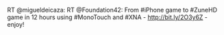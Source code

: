 <!--
id: 191329952
link: http://kevinisom.info/post/191329952/rt-migueldeicaza-rt-foundation42-from-iphone
slug: rt-migueldeicaza-rt-foundation42-from-iphone
date: Sat Sep 19 2009 11:30:15 GMT+1200 (NZST)
raw: {"blog_name":"kevinisom","id":191329952,"post_url":"http://kevinisom.info/post/191329952/rt-migueldeicaza-rt-foundation42-from-iphone","slug":"rt-migueldeicaza-rt-foundation42-from-iphone","type":"text","date":"2009-09-18 23:30:15 GMT","timestamp":1253316615,"state":"published","format":"html","reblog_key":"1c4GY8Hb","tags":[],"short_url":"http://tmblr.co/Zw68YyBPtQW","highlighted":[],"feed_item":"http://twitter.com/kev_nz/statuses/4086917411","from_feed_id":"650289","note_count":0,"title":null,"body":"<p>RT @migueldeicaza: RT @Foundation42: From #iPhone game to #ZuneHD game in 12 hours using #MonoTouch and #XNA - <a href=\"http://bit.ly/2O3y6Z\" target=\"_blank\">http://bit.ly/2O3y6Z</a> - enjoy!</p>"}
publish: 2009-09-019
tags: 
title: null
-->


RT @migueldeicaza: RT @Foundation42: From \#iPhone game to \#ZuneHD game
in 12 hours using \#MonoTouch and \#XNA - <http://bit.ly/2O3y6Z> -
enjoy!


